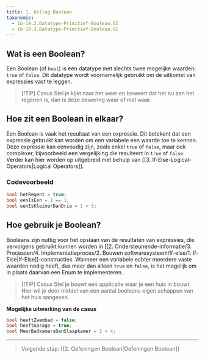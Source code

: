 ```yaml
---
title: 1. Uitleg Boolean
taxonomie:
  - ib-19.2.Datatype-Primitief-Boolean.OI
  - ib-19.3.Datatype-Primitief-Boolean.OI
---
```


## Wat is een Boolean?
Een Boolean (of `bool`) is een datatype met slechts twee mogelijke waarden: `true` of `false`. Dit datatype wordt voornamelijk gebruikt om de uitkomst van expressies vast te leggen.

> [!TIP] Casus
> Stel je kijkt naar het weer en beweert dat het nu aan het regenen is, dan is deze bewering waar of niet waar.

## Hoe zit een Boolean in elkaar?
Een Boolean is vaak het resultaat van een expressie. Dit betekent dat een expressie gebruikt kan worden om een variabele een waarde toe te kennen. Deze expressie kan eenvoudig zijn, zoals enkel `true` of `false`, maar ook complexer, bijvoorbeeld een vergelijking die resulteert in `true` of `false`. Verder kan hier worden op uitgebreid met behulp van [[3. If-Else-Logical-Operators|Logical Operators]].

### Codevoorbeeld
```C#
bool hetRegent = true;
bool eenIsEen = 1 == 1;
bool eenIsKleinerDanDrie = 1 < 3;
```

## Hoe gebruik je Boolean?
Booleans zijn nuttig voor het opslaan van de resultaten van expressies, die vervolgens gebruikt kunnen worden in [[2. Ondersteunende-informatie/3. Processen/4. Implementatieproces/2. Bouwen softwaresysteem/If-else/1. If-Else|If-Else]]-constructies. 
Wanneer een variabele echter meerdere vaste waarden nodig heeft, dus meer dan alleen `true` en `false`, is het mogelijk om in plaats daarvan een Enum te implementeren.

> [!TIP] Casus
>Stel je bouwt een applicatie waar je een huis in bouwt. Hier wil je door middel van een aantal booleans eigen schappen van het huis aangeven.

**Mogelijke uitwerking van de casus**
```C#
bool heeftZwembad = false;
bool heeftGarage = true;
bool MeerBadkamersDanSlaapkamer = 2 > 4;
```

---

> Volgende stap: [[2. Oefeningen Boolean|Oefeningen Boolean]]